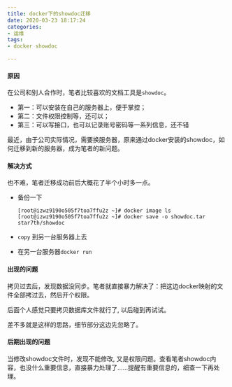```yaml
---
title: docker下的showdoc迁移
date: 2020-03-23 18:17:24
categories:
- 运维
tags:
- docker showdoc

---
```


#### 原因

在公司和别人合作时，笔者比较喜欢的文档工具是`showdoc`。

- 第一：可以安装在自己的服务器上，便于掌控；
- 第二：文件权限控制等，还可以；
- 第三：可以写接口，也可以记录账号密码等一系列信息，还不错

最近，由于公司实际情况，需要换服务器，原来通过docker安装的showdoc，如何迁移到新的服务器，成为笔者的新问题。

#### 解决方式 

也不难，笔者迁移成功前后大概花了半个小时多一点。

- 备份一下

  ```shell
  [root@izwz9190o505f7toa7ffu2z ~]# docker image ls
  [root@izwz9190o505f7toa7ffu2z ~]# docker save -o showdoc.tar star7th/showdoc
  ```

- `copy` 到另一台服务器上去
- 在另一台服务器`docker run`

#### 出现的问题

拷贝过去后，发现数据没同步。笔者就直接暴力解决了：把这边docker映射的文件全部拷过去，然后开个权限。

后面个人感觉只要拷贝数据库文件就行了, 以后碰到再试试。

差不多就是这样的思路，细节部分这边先忽略了。

#### 后期出现的问题

当修改showdoc文件时，发现不能修改, 又是权限问题。查看笔者showdoc内容，也没什么重要信息，直接暴力处理了……提醒有重要信息的，细查一下再处理。

